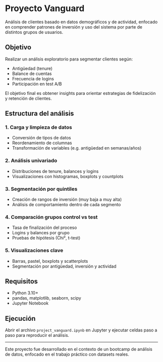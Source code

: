 
# Proyecto Vanguard

Análisis de clientes basado en datos demográficos y de actividad, enfocado en comprender patrones de inversión y uso del sistema por parte de distintos grupos de usuarios.

## Objetivo
Realizar un análisis exploratorio para segmentar clientes según:
- Antigüedad (tenure)
- Balance de cuentas
- Frecuencia de logins
- Participación en test A/B

El objetivo final es obtener insights para orientar estrategias de fidelización y retención de clientes.

## Estructura del análisis

### 1. Carga y limpieza de datos
- Conversión de tipos de datos
- Reordenamiento de columnas
- Transformación de variables (e.g. antigüedad en semanas/años)

### 2. Análisis univariado
- Distribuciones de tenure, balances y logins
- Visualizaciones con histogramas, boxplots y countplots

### 3. Segmentación por quintiles
- Creación de rangos de inversión (muy baja a muy alta)
- Análisis de comportamiento dentro de cada segmento

### 4. Comparación grupos control vs test
- Tasa de finalización del proceso
- Logins y balances por grupo
- Pruebas de hipótesis (Chi², t-test)

### 5. Visualizaciones clave
- Barras, pastel, boxplots y scatterplots
- Segmentación por antigüedad, inversión y actividad

## Requisitos
- Python 3.10+
- pandas, matplotlib, seaborn, scipy
- Jupyter Notebook

## Ejecución
Abrir el archivo `project_vanguard.ipynb` en Jupyter y ejecutar celdas paso a paso para reproducir el análisis.

---

Este proyecto fue desarrollado en el contexto de un bootcamp de análisis de datos, enfocado en el trabajo práctico con datasets reales.
